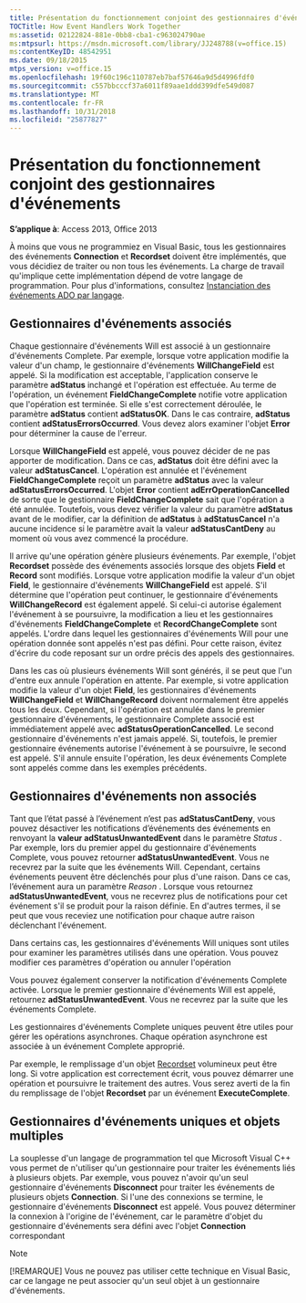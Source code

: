 ```yaml
---
title: Présentation du fonctionnement conjoint des gestionnaires d'événements
TOCTitle: How Event Handlers Work Together
ms:assetid: 02122824-881e-0bb8-cba1-c963024790ae
ms:mtpsurl: https://msdn.microsoft.com/library/JJ248788(v=office.15)
ms:contentKeyID: 48542951
ms.date: 09/18/2015
mtps_version: v=office.15
ms.openlocfilehash: 19f60c196c110787eb7baf57646a9d5d4996fdf0
ms.sourcegitcommit: c557bbcccf37a6011f89aae1ddd399dfe549d087
ms.translationtype: MT
ms.contentlocale: fr-FR
ms.lasthandoff: 10/31/2018
ms.locfileid: "25877827"
---
```

# <a name="how-event-handlers-work-together"></a>Présentation du fonctionnement conjoint des gestionnaires d'événements


**S’applique à**: Access 2013, Office 2013



À moins que vous ne programmiez en Visual Basic, tous les gestionnaires des événements **Connection** et **Recordset** doivent être implémentés, que vous décidiez de traiter ou non tous les événements. La charge de travail qu'implique cette implémentation dépend de votre langage de programmation. Pour plus d'informations, consultez [Instanciation des événements ADO par langage](https://msdn.microsoft.com/library/jj250244\(v=office.15\)).

## <a name="paired-event-handlers"></a>Gestionnaires d'événements associés

Chaque gestionnaire d'événements Will est associé à un gestionnaire d'événements Complete. Par exemple, lorsque votre application modifie la valeur d'un champ, le gestionnaire d'événements **WillChangeField** est appelé. Si la modification est acceptable, l'application conserve le paramètre **adStatus** inchangé et l'opération est effectuée. Au terme de l'opération, un événement **FieldChangeComplete** notifie votre application que l'opération est terminée. Si elle s'est correctement déroulée, le paramètre **adStatus** contient **adStatusOK**. Dans le cas contraire, **adStatus** contient **adStatusErrorsOccurred**. Vous devez alors examiner l'objet **Error** pour déterminer la cause de l'erreur.

Lorsque **WillChangeField** est appelé, vous pouvez décider de ne pas apporter de modification. Dans ce cas, **adStatus** doit être défini avec la valeur **adStatusCancel**. L'opération est annulée et l'événement **FieldChangeComplete** reçoit un paramètre **adStatus** avec la valeur **adStatusErrorsOccurred**. L'objet **Error** contient **adErrOperationCancelled** de sorte que le gestionnaire **FieldChangeComplete** sait que l'opération a été annulée. Toutefois, vous devez vérifier la valeur du paramètre **adStatus** avant de le modifier, car la définition de **adStatus** à **adStatusCancel** n'a aucune incidence si le paramètre avait la valeur **adStatusCantDeny** au moment où vous avez commencé la procédure.

Il arrive qu'une opération génère plusieurs événements. Par exemple, l'objet **Recordset** possède des événements associés lorsque des objets **Field** et **Record** sont modifiés. Lorsque votre application modifie la valeur d'un objet **Field**, le gestionnaire d'événements **WillChangeField** est appelé. S'il détermine que l'opération peut continuer, le gestionnaire d'événements **WillChangeRecord** est également appelé. Si celui-ci autorise également l'événement à se poursuivre, la modification a lieu et les gestionnaires d'événements **FieldChangeComplete** et **RecordChangeComplete** sont appelés. L'ordre dans lequel les gestionnaires d'événements Will pour une opération donnée sont appelés n'est pas défini. Pour cette raison, évitez d'écrire du code reposant sur un ordre précis des appels des gestionnaires.

Dans les cas où plusieurs événements Will sont générés, il se peut que l'un d'entre eux annule l'opération en attente. Par exemple, si votre application modifie la valeur d'un objet **Field**, les gestionnaires d'événements **WillChangeField** et **WillChangeRecord** doivent normalement être appelés tous les deux. Cependant, si l'opération est annulée dans le premier gestionnaire d'événements, le gestionnaire Complete associé est immédiatement appelé avec **adStatusOperationCancelled**. Le second gestionnaire d'événements n'est jamais appelé. Si, toutefois, le premier gestionnaire événements autorise l'événement à se poursuivre, le second est appelé. S'il annule ensuite l'opération, les deux événements Complete sont appelés comme dans les exemples précédents.

## <a name="unpaired-event-handlers"></a>Gestionnaires d'événements non associés

Tant que l’état passé à l’événement n’est pas **adStatusCantDeny**, vous pouvez désactiver les notifications d’événements des événements en renvoyant la **valeur adStatusUnwantedEvent** dans le paramètre *Status* . Par exemple, lors du premier appel du gestionnaire d'événements Complete, vous pouvez retourner **adStatusUnwantedEvent**. Vous ne recevrez par la suite que les événements Will. Cependant, certains événements peuvent être déclenchés pour plus d'une raison. Dans ce cas, l’événement aura un paramètre *Reason* . Lorsque vous retournez **adStatusUnwantedEvent**, vous ne recevrez plus de notifications pour cet événement s'il se produit pour la raison définie. En d'autres termes, il se peut que vous receviez une notification pour chaque autre raison déclenchant l'événement.

Dans certains cas, les gestionnaires d'événements Will uniques sont utiles pour examiner les paramètres utilisés dans une opération. Vous pouvez modifier ces paramètres d'opération ou annuler l'opération

Vous pouvez également conserver la notification d'événements Complete activée. Lorsque le premier gestionnaire d'événements Will est appelé, retournez **adStatusUnwantedEvent**. Vous ne recevrez par la suite que les événements Complete.

Les gestionnaires d'événements Complete uniques peuvent être utiles pour gérer les opérations asynchrones. Chaque opération asynchrone est associée à un événement Complete approprié.

Par exemple, le remplissage d'un objet [Recordset](recordset-object-ado.md) volumineux peut être long. Si votre application est correctement écrit, vous pouvez démarrer une opération et poursuivre le traitement des autres. Vous serez averti de la fin du remplissage de l'objet **Recordset** par un événement **ExecuteComplete**.

## <a name="single-event-handlers-and-multiple-objects"></a>Gestionnaires d'événements uniques et objets multiples

La souplesse d'un langage de programmation tel que Microsoft Visual C++ vous permet de n'utiliser qu'un gestionnaire pour traiter les événements liés à plusieurs objets. Par exemple, vous pouvez n'avoir qu'un seul gestionnaire d'événements **Disconnect** pour traiter les événements de plusieurs objets **Connection**. Si l'une des connexions se termine, le gestionnaire d'événements **Disconnect** est appelé. Vous pouvez déterminer la connexion à l'origine de l'événement, car le paramètre d'objet du gestionnaire d'événements sera défini avec l'objet **Connection** correspondant


> [!NOTE]
> <P>[!REMARQUE] Vous ne pouvez pas utiliser cette technique en Visual Basic, car ce langage ne peut associer qu'un seul objet à un gestionnaire d'événements.</P>


